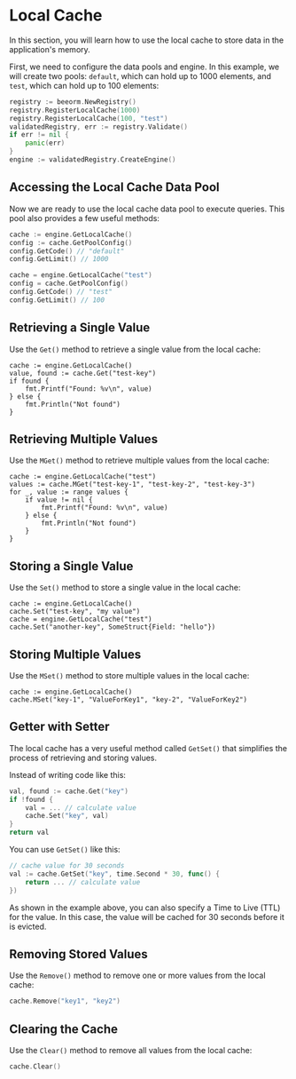 # Local Cache

In this section, you will learn how to use the local cache to store data in the application's memory.

First, we need to configure the data pools and engine. In this example, we will create two pools: `default`, which can hold up to 1000 elements, and `test`, which can hold up to 100 elements:

```go
registry := beeorm.NewRegistry()
registry.RegisterLocalCache(1000)
registry.RegisterLocalCache(100, "test")
validatedRegistry, err := registry.Validate()
if err != nil {
    panic(err)
}
engine := validatedRegistry.CreateEngine()
```

## Accessing the Local Cache Data Pool

Now we are ready to use the local cache data pool to execute queries. This pool also provides a few useful methods:

```go
cache := engine.GetLocalCache()
config := cache.GetPoolConfig()
config.GetCode() // "default"
config.GetLimit() // 1000

cache = engine.GetLocalCache("test")
config = cache.GetPoolConfig()
config.GetCode() // "test"
config.GetLimit() // 100
```

## Retrieving a Single Value

Use the `Get()` method to retrieve a single value from the local cache:

```go{2}
cache := engine.GetLocalCache()
value, found := cache.Get("test-key")
if found {
    fmt.Printf("Found: %v\n", value)
} else {
    fmt.Println("Not found")
}
```

## Retrieving Multiple Values

Use the `MGet()` method to retrieve multiple values from the local cache:

```go{2}
cache := engine.GetLocalCache("test")
values := cache.MGet("test-key-1", "test-key-2", "test-key-3")
for _, value := range values {
    if value != nil {
        fmt.Printf("Found: %v\n", value)
    } else {
        fmt.Println("Not found")
    }
}
```

## Storing a Single Value

Use the `Set()` method to store a single value in the local cache:

```go{2,4}
cache := engine.GetLocalCache()
cache.Set("test-key", "my value")
cache = engine.GetLocalCache("test")
cache.Set("another-key", SomeStruct{Field: "hello"})
```

## Storing Multiple Values

Use the `MSet()` method to store multiple values in the local cache:

```go{2,4}
cache := engine.GetLocalCache()
cache.MSet("key-1", "ValueForKey1", "key-2", "ValueForKey2")
```

## Getter with Setter

The local cache has a very useful method called `GetSet()` that simplifies the process of retrieving and storing values.

Instead of writing code like this:

```go
val, found := cache.Get("key")
if !found {
    val = ... // calculate value
    cache.Set("key", val)
}
return val
```

You can use `GetSet()` like this:

```go
// cache value for 30 seconds
val := cache.GetSet("key", time.Second * 30, func() {
    return ... // calculate value
})
```

As shown in the example above, you can also specify a Time to Live (TTL) for the value. In this case, the value will be cached for 30 seconds before it is evicted.

## Removing Stored Values

Use the `Remove()` method to remove one or more values from the local cache:

```go
cache.Remove("key1", "key2")
```


## Clearing the Cache

Use the `Clear()` method to remove all values from the local cache:

```go
cache.Clear()
```
